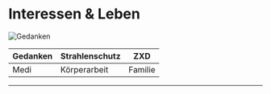 # Interessen & Leben

![Gedanken][Ged]

[Ged]: https://openclipart.org/image/400px/273488 "Gedanken"

<!-- ![Gedanken](https://github.com/adam-p/markdown-here/raw/master/src/common/images/icon48.png "Logo Title Text 1") 
![Gedanken](https://openclipart.org/download/273488/Man-Light-Bulb-Brain.svg {height=400px width=500px} "Gedanken") -->

| Gedanken  | Strahlenschutz | ZXD  
| --------- |--------------- | ----
| Medi      | Körperarbeit   | Familie 

---
